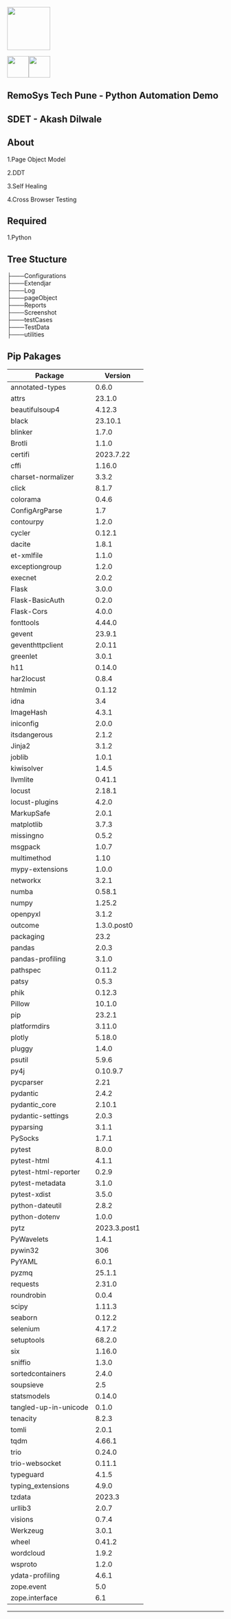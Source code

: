 <a href="https://www.postman.com/"><img src="https://img1.wsimg.com/isteam/ip/bd3785cd-d6c4-4882-9b7c-6e71611da2b9/Remosys%20Logo%202.png" width="100" height="100" /></a><br />

<img src="https://s3.dualstack.us-east-2.amazonaws.com/pythondotorg-assets/media/community/logos/python-logo-only.png" width="50" height="50" /><img src="https://docs.pytest.org/en/8.0.x/_static/pytest_logo_curves.svg" width="50" height="50" />

## RemoSys Tech Pune - Python Automation Demo

## SDET - Akash Dilwale
 
## About

1.Page Object Model

2.DDT

3.Self Healing

4.Cross Browser Testing


## Required 

1.Python 

## Tree Stucture

├───Configurations
\
├───Extendjar
\
├───Log
\
├───pageObject
\
├───Reports
\
├───Screenshot
\
├───testCases
\
├───TestData
\
├───utilities



## Pip Pakages 

| Package               | Version   |
|-----------------------|-----------|
| annotated-types       | 0.6.0     |
| attrs                 | 23.1.0    |
| beautifulsoup4        | 4.12.3    |
| black                 | 23.10.1   |
| blinker               | 1.7.0     |
| Brotli                | 1.1.0     |
| certifi               | 2023.7.22 |
| cffi                  | 1.16.0    |
| charset-normalizer    | 3.3.2     |
| click                 | 8.1.7     |
| colorama              | 0.4.6     |
| ConfigArgParse        | 1.7       |
| contourpy             | 1.2.0     |
| cycler                | 0.12.1    |
| dacite                | 1.8.1     |
| et-xmlfile            | 1.1.0     |
| exceptiongroup        | 1.2.0     |
| execnet               | 2.0.2     |
| Flask                 | 3.0.0     |
| Flask-BasicAuth       | 0.2.0     |
| Flask-Cors            | 4.0.0     |
| fonttools             | 4.44.0    |
| gevent                | 23.9.1    |
| geventhttpclient      | 2.0.11    |
| greenlet              | 3.0.1     |
| h11                   | 0.14.0    |
| har2locust            | 0.8.4     |
| htmlmin               | 0.1.12    |
| idna                  | 3.4       |
| ImageHash             | 4.3.1     |
| iniconfig             | 2.0.0     |
| itsdangerous          | 2.1.2     |
| Jinja2                | 3.1.2     |
| joblib                | 1.0.1     |
| kiwisolver            | 1.4.5     |
| llvmlite              | 0.41.1    |
| locust                | 2.18.1    |
| locust-plugins        | 4.2.0     |
| MarkupSafe            | 2.0.1     |
| matplotlib            | 3.7.3     |
| missingno             | 0.5.2     |
| msgpack               | 1.0.7     |
| multimethod           | 1.10      |
| mypy-extensions       | 1.0.0     |
| networkx              | 3.2.1     |
| numba                 | 0.58.1    |
| numpy                 | 1.25.2    |
| openpyxl              | 3.1.2     |
| outcome               | 1.3.0.post0 |
| packaging             | 23.2      |
| pandas                | 2.0.3     |
| pandas-profiling      | 3.1.0     |
| pathspec              | 0.11.2    |
| patsy                 | 0.5.3     |
| phik                  | 0.12.3    |
| Pillow                | 10.1.0    |
| pip                   | 23.2.1    |
| platformdirs          | 3.11.0    |
| plotly                | 5.18.0    |
| pluggy                | 1.4.0     |
| psutil                | 5.9.6     |
| py4j                  | 0.10.9.7  |
| pycparser             | 2.21      |
| pydantic              | 2.4.2     |
| pydantic_core         | 2.10.1    |
| pydantic-settings     | 2.0.3     |
| pyparsing             | 3.1.1     |
| PySocks               | 1.7.1     |
| pytest                | 8.0.0     |
| pytest-html           | 4.1.1     |
| pytest-html-reporter  | 0.2.9     |
| pytest-metadata       | 3.1.0     |
| pytest-xdist          | 3.5.0     |
| python-dateutil       | 2.8.2     |
| python-dotenv         | 1.0.0     |
| pytz                  | 2023.3.post1 |
| PyWavelets            | 1.4.1     |
| pywin32               | 306       |
| PyYAML                | 6.0.1     |
| pyzmq                 | 25.1.1    |
| requests              | 2.31.0    |
| roundrobin            | 0.0.4     |
| scipy                 | 1.11.3    |
| seaborn               | 0.12.2    |
| selenium              | 4.17.2    |
| setuptools            | 68.2.0    |
| six                   | 1.16.0    |
| sniffio               | 1.3.0     |
| sortedcontainers      | 2.4.0     |
| soupsieve             | 2.5       |
| statsmodels           | 0.14.0    |
| tangled-up-in-unicode | 0.1.0     |
| tenacity              | 8.2.3     |
| tomli                 | 2.0.1     |
| tqdm                  | 4.66.1    |
| trio                  | 0.24.0    |
| trio-websocket        | 0.11.1    |
| typeguard             | 4.1.5     |
| typing_extensions     | 4.9.0     |
| tzdata                | 2023.3    |
| urllib3               | 2.0.7     |
| visions               | 0.7.4     |
| Werkzeug              | 3.0.1     |
| wheel                 | 0.41.2    |
| wordcloud             | 1.9.2     |
| wsproto               | 1.2.0     |
| ydata-profiling       | 4.6.1     |
| zope.event            | 5.0       |
| zope.interface        | 6.1       |


-----------------------------------------------------------